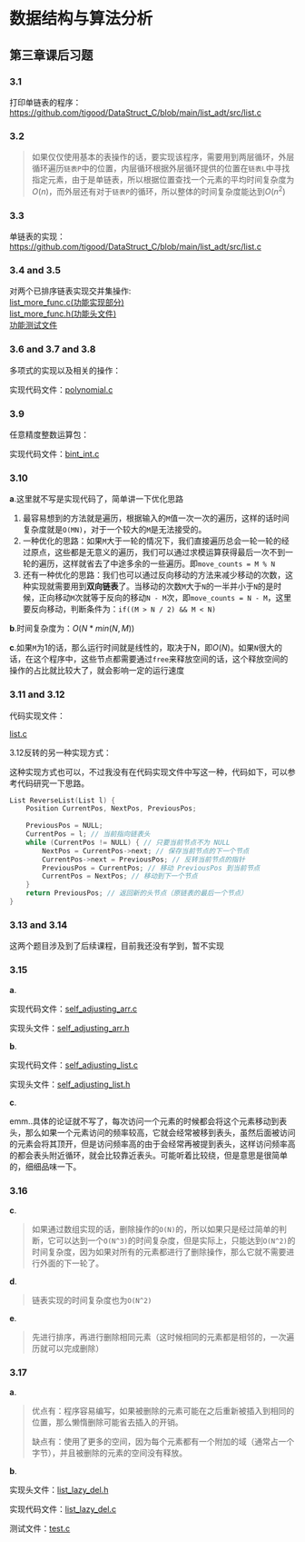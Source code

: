 # 数据结构与算法分析



## 第三章课后习题

### 3.1

打印单链表的程序：https://github.com/tigood/DataStruct_C/blob/main/list_adt/src/list.c

### 3.2

> 如果仅仅使用基本的表操作的话，要实现该程序，需要用到两层循环，外层循环遍历`链表P`中的位置，内层循环根据外层循环提供的位置在`链表L`中寻找指定元素，由于是单链表，所以根据位置查找一个元素的平均时间复杂度为$O(n)$，而外层还有对于`链表P`的循环，所以整体的时间复杂度能达到$O(n^2)$

### 3.3

单链表的实现：https://github.com/tigood/DataStruct_C/blob/main/list_adt/src/list.c

### 3.4 and 3.5

对两个已排序链表实现交并集操作:
<br/>
<a href="https://github.com/tigood/DataStruct_C/blob/main/list_adt/src/list_more_func.c">list_more_func.c(功能实现部分)</a>
<br/>
<a href="https://github.com/tigood/DataStruct_C/blob/main/list_adt/include/list_more_func.h">list_more_func.h(功能头文件)</a>
<br/>
<a href="https://github.com/tigood/DataStruct_C/blob/main/list_adt/src/main.c">功能测试文件</a>



### 3.6 and 3.7 and 3.8

多项式的实现以及相关的操作：

实现代码文件：<a href="https://github.com/tigood/DataStruct_C/blob/main/list_adt/src/polynomial.c">polynomial.c</a>



### 3.9

任意精度整数运算包：

实现代码文件：<a href="https://github.com/tigood/DataStruct_C/blob/main/list_adt/src/big_int.c">bint_int.c</a>



### 3.10

**a**.这里就不写是实现代码了，简单讲一下优化思路

1. 最容易想到的方法就是遍历，根据输入的`M`值一次一次的遍历，这样的话时间复杂度就是`O(MN)`，对于一个较大的`M`是无法接受的。
2. 一种优化的思路：如果`M`大于一轮的情况下，我们直接遍历总会一轮一轮的经过原点，这些都是无意义的遍历，我们可以通过求模运算获得最后一次不到一轮的遍历，这样就省去了中途多余的一些遍历。即`move_counts = M % N`
3. 还有一种优化的思路：我们也可以通过反向移动的方法来减少移动的次数，这种实现就需要用到**双向链表**了。当移动的次数`M`大于`N`的一半并小于`N`的是时候，正向移动`M`次就等于反向的移动`N - M`次，即`move_counts = N - M`，这里要反向移动，判断条件为：`if((M > N / 2) && M < N)`

**b**.时间复杂度为：$O(N * min(N, M))$

**c**.如果`M`为$1$的话，那么运行时间就是线性的，取决于N，即$O(N)$。如果`N`很大的话，在这个程序中，这些节点都需要通过`free`来释放空间的话，这个释放空间的操作的占比就比较大了，就会影响一定的运行速度



### 3.11 and 3.12

代码实现文件：

<a href="https://github.com/tigood/DataStruct_C/blob/main/list_adt/src/list.c">list.c</a>

3.12反转的另一种实现方式：

这种实现方式也可以，不过我没有在代码实现文件中写这一种，代码如下，可以参考代码研究一下思路。

```c
List ReverseList(List l) {
    Position CurrentPos, NextPos, PreviousPos;
    
    PreviousPos = NULL;
    CurrentPos = l; // 当前指向链表头
    while (CurrentPos != NULL) { // 只要当前节点不为 NULL
        NextPos = CurrentPos->next; // 保存当前节点的下一个节点
        CurrentPos->next = PreviousPos; // 反转当前节点的指针
        PreviousPos = CurrentPos; // 移动 PreviousPos 到当前节点
        CurrentPos = NextPos; // 移动到下一个节点
    }
    return PreviousPos; // 返回新的头节点（原链表的最后一个节点）
}
```



### 3.13 and 3.14

这两个题目涉及到了后续课程，目前我还没有学到，暂不实现

### 3.15

**a**.

实现代码文件：<a href="https://github.com/tigood/DataStruct_C/blob/main/list_adt/src/self_adjusting/self_adjusting_arr.c">self_adjusting_arr.c</a>

实现头文件：<a href="https://github.com/tigood/DataStruct_C/blob/main/list_adt/include/self_adjusting/self_adjusting_arr.h">self_adjusting_arr.h</a>

**b**.

实现代码文件：<a href="https://github.com/tigood/DataStruct_C/blob/main/list_adt/src/self_adjusting/self_adjusting_list.c">self_adjusting_list.c</a>

实现头文件：<a href="https://github.com/tigood/DataStruct_C/blob/main/list_adt/include/self_adjusting/self_adjusting_list.h">self_adjusting_list.h</a>

**c**.

emm..具体的论证就不写了，每次访问一个元素的时候都会将这个元素移动到表头，那么如果一个元素访问的频率较高，它就会经常被移到表头，虽然后面被访问的元素会将其顶开，但是访问频率高的由于会经常再被提到表头，这样访问频率高的都会表头附近循环，就会比较靠近表头。可能听着比较绕，但是意思是很简单的，细细品味一下。

### 3.16

**c**.

> 如果通过数组实现的话，删除操作的`O(N)`的，所以如果只是经过简单的判断，它可以达到一个`O(N^3)`的时间复杂度，但是实际上，只能达到`O(N^2)`的时间复杂度，因为如果对所有的元素都进行了删除操作，那么它就不需要进行外面的下一轮了。

**d**.

> 链表实现的时间复杂度也为`O(N^2)`

**e**.

> 先进行排序，再进行删除相同元素（这时候相同的元素都是相邻的，一次遍历就可以完成删除）

### 3.17

**a**.

> 优点有：程序容易编写，如果被删除的元素可能在之后重新被插入到相同的位置，那么懒惰删除可能省去插入的开销。
>
> 缺点有：使用了更多的空间，因为每个元素都有一个附加的域（通常占一个字节），并且被删除的元素的空间没有释放。

**b**.

实现头文件：<a href="https://github.com/tigood/DataStruct_C/unit_3_exs/3.17/include/list_lazy_del.h">list_lazy_del.h</a>

实现代码文件：<a href="https://github.com/tigood/DataStruct_C/unit_3_exs/3.17/src/list_lazy_del.c">list_lazy_del.c</a>

测试文件：<a href="https://github.com/tigood/DataStruct_C/unit_3_exs/3.17/src/test.c">test.c</a>
